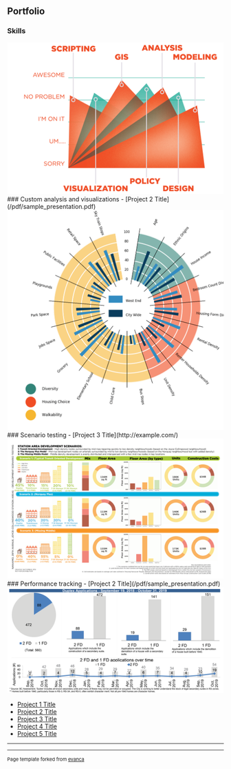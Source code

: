 ## Portfolio
### Skills
<img src="images/MarkHart_Skills.png?raw=true"/>
### Custom analysis and visualizations - [Project 2 Title](/pdf/sample_presentation.pdf)
<img src="images/MarkHart_CompleteCommunities.png?raw=true"/>
### Scenario testing - [Project 3 Title](http://example.com/)
<img src="images/MarkHart_ScenarioTesting.png?raw=true"/>
### Performance tracking - [Project 2 Title](/pdf/sample_presentation.pdf)
<img src="images/MarkHart_PerformanceTracking.png?raw=true"/>

- [Project 1 Title](http://example.com/)
- [Project 2 Title](http://example.com/)
- [Project 3 Title](http://example.com/)
- [Project 4 Title](http://example.com/)
- [Project 5 Title](http://example.com/)

---




---
<p style="font-size:11px">Page template forked from <a href="https://github.com/evanca/quick-portfolio">evanca</a></p>
<!-- Remove above link if you don't want to attibute -->
